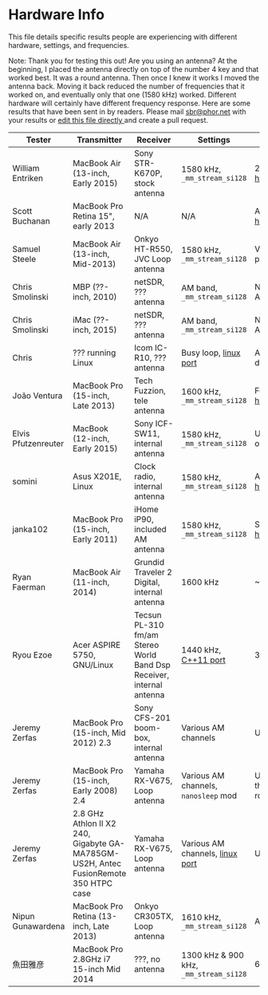 Hardware Info
==============
This file details specific results people are experiencing with different hardware, settings, and frequencies.

Note: Thank you for testing this out! Are you using an antenna? At the beginning, I placed the antenna directly on top of the number 4 key and that worked best. It was a round antenna. Then once I knew it works I moved the antenna back. Moving it back reduced the number of frequencies that it worked on, and eventually only that one (1580 kHz) worked. Different hardware will certainly have different frequency response. Here are some results that have been sent in by readers. Please mail sbr@phor.net with your results or [edit this file directly ](https://github.com/fulldecent/system-bus-radio/edit/master/HARDWARE-INFO.md) and create a pull request.



| Tester                 | Transmitter                           | Receiver                        | Settings                      | Result                                                          |
| ---------------------- | ------------------------------------- | ------------------------------- | ----------------------------- | --------------------------------------------------------------- |
| William Entriken       | MacBook Air (13-inch, Early 2015)     | Sony STR-K670P, stock antenna   | 1580 kHz, `_mm_stream_si128`  | 2m open air, 1m thru drywall https://youtu.be/caGPmyMLYUI       |
| Scott Buchanan         | MacBook Pro Retina 15", early 2013    | N/A                             | N/A                           | Audible sound from computer https://goo.gl/ll3PxH               |
| Samuel Steele          | MacBook Air (13-inch, Mid-2013)       | Onkyo HT-R550, JVC Loop antenna | 1580 kHz, `_mm_stream_si128`  | Very clear at 2", only noise past 6"                            |
| Chris Smolinski        | MBP (??-inch, 2010)                   | netSDR, ??? antenna             | AM band, `_mm_stream_si128`   | No signal found anywhere on AM band                             |
| Chris Smolinski        | iMac (??-inch, 2015)                  | netSDR, ??? antenna             | AM band, `_mm_stream_si128`   | No signal found anywhere on AM band                             |
| Chris                  | ??? running Linux                     | Icom IC-R10, ??? antenna        | Busy loop, [linux port][1]    | Audible, noisy, not sure distance https://goo.gl/iAkOWV         |
| João Ventura           | MacBook Pro (15-inch, Late 2013)      | Tech Fuzzion, tele antenna      | 1600 kHz, `_mm_stream_si128`  | Few inches https://youtu.be/oXAeGZaka7o                         |
| Elvis Pfutzenreuter    | MacBook (12-inch, Early 2015)         | Sony ICF-SW11, internal antenna | 1580 kHz, `_mm_stream_si128`  | Up to 2m, recommends turning off mains & light                  |
| somini                 | Asus X201E, Linux                     | Clock radio, internal antenna   | 1580 kHz, `_mm_stream_si128`  | A few inches https://youtu.be/Nroc2BtO6NU                       |
| janka102               | MacBook Pro (15-inch, Early 2011)     | iHome iP90, included AM antenna | 1580 kHz, `_mm_stream_si128`  | Several inches https://youtu.be/qN9D3bxkbXk                     |
| Ryan Faerman           | MacBook Air (11-inch, 2014)           | Grundid Traveler 2 Digital, internal antenna | 1600 kHz         | ~6-8 inches                                                     |
| Ryou Ezoe              | Acer ASPIRE 5750, GNU/Linux           | Tecsun PL-310 fm/am Stereo World Band Dsp Receiver, internal antenna | 1440 kHz, [C++11 port][2] | 30 cm                          |
| Jeremy Zerfas          | MacBook Pro (15-inch, Mid 2012) 2.3   | Sony CFS-201 boom-box, internal antenna | Various AM channels   | Up to 6 feet                                                    |
| Jeremy Zerfas          | MacBook Pro (15-inch, Early 2008) 2.4 | Yamaha RX-V675, Loop antenna    | Various AM channels, `nanosleep` mod        | Up to 7 feet, definitely farther than Mid 2012 model w/ same rcvr |
| Jeremy Zerfas          |  2.8 GHz Athlon II X2 240, Gigabyte GA-MA785GM-US2H, Antec FusionRemote 350 HTPC case | Yamaha RX-V675, Loop antenna | Various AM channels, [linux port][3] | Up to 6" from the processor|
| Nipun Gunawardena      | MacBook Pro Retina (13-inch, Late 2013) | Onkyo CR305TX, Loop antenna   | 1610 kHz, `_mm_stream_si128`  | Audible, ?? inches                                              |
| 魚田雅彦                | MacBook Pro 2.8GHz i7 15-inch Mid 2014 | ???, no antenna                | 1300 kHz & 900 kHz, `_mm_stream_si128` | 6 inches                                              |

[1]: https://github.com/anfractuosity/system-bus-radio/blob/master/main.c
[2]: https://github.com/EzoeRyou/system-bus-radio/blob/master/main.cpp
[3]: https://github.com/fulldecent/system-bus-radio/pull/3
